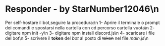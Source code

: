 # Responder - by StarNumber12046\n
Per self-hostare il bot,seguire la procedura:\n
1- Aprire il terminale o prompt dei comandi e spostarsi nella cartella con cd percorso cartella vuota\n
2- digitare npm init -y\n
3- digitare npm install discord.js\n
4- scaricare i file del bot\n
5- scrivere il **token** del _bot_ al posto di ~~token~~ nel file _main.js_\n
